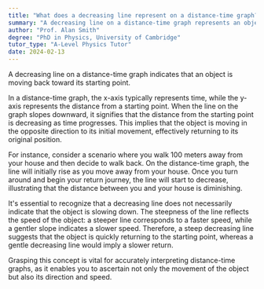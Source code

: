 ```yaml
---
title: "What does a decreasing line represent on a distance-time graph?"
summary: "A decreasing line on a distance-time graph represents an object moving back towards its starting point."
author: "Prof. Alan Smith"
degree: "PhD in Physics, University of Cambridge"
tutor_type: "A-Level Physics Tutor"
date: 2024-02-13
---
```


A decreasing line on a distance-time graph indicates that an object is moving back toward its starting point.

In a distance-time graph, the x-axis typically represents time, while the y-axis represents the distance from a starting point. When the line on the graph slopes downward, it signifies that the distance from the starting point is decreasing as time progresses. This implies that the object is moving in the opposite direction to its initial movement, effectively returning to its original position.

For instance, consider a scenario where you walk $100$ meters away from your house and then decide to walk back. On the distance-time graph, the line will initially rise as you move away from your house. Once you turn around and begin your return journey, the line will start to decrease, illustrating that the distance between you and your house is diminishing.

It's essential to recognize that a decreasing line does not necessarily indicate that the object is slowing down. The steepness of the line reflects the speed of the object: a steeper line corresponds to a faster speed, while a gentler slope indicates a slower speed. Therefore, a steep decreasing line suggests that the object is quickly returning to the starting point, whereas a gentle decreasing line would imply a slower return.

Grasping this concept is vital for accurately interpreting distance-time graphs, as it enables you to ascertain not only the movement of the object but also its direction and speed.
    